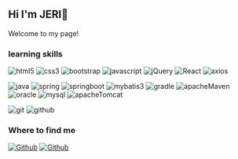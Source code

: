 ## Hi I'm JERI👋
<p> Welcome to my page! </p>


### learning skills
<p>
  <img alt="html5" src="https://img.shields.io/badge/-HTML5-E34F26?style=flat-square&logo=html5&logoColor=white" />
  <img alt="css3" src="https://img.shields.io/badge/css3-1572B6?style=flat&logo=css3&logoColor=white"/>
  <img alt="bootstrap" src="https://img.shields.io/badge/-bootstrap-7952B3?style=flat-square&logo=bootstrap&logoColor=white" />
  <img alt="javascript" src="https://img.shields.io/badge/Javascript-F7DF1E?style=flat&logo=javascript&logoColor=white"/>
  <img alt="jQuery" src="https://img.shields.io/badge/jQuery-0769AD?style=flat&logo=jQuery&logoColor=white"/>
  <img alt="React" src="https://img.shields.io/badge/-React-45b8d8?style=flat-square&logo=react&logoColor=white" />
  <img alt="axios" src="https://img.shields.io/badge/-axios-5A29E4?style=flat-square&logo=axios&logoColor=white" />
</p>
<p> 
  <img alt="java" src="https://img.shields.io/badge/-java-3A75AF?style=flat-square&logo=java&logoColor=white" />
  <img alt="spring" src="https://img.shields.io/badge/-spring-6DB33F?style=flat-square&logo=spring&logoColor=white" />
  <img alt="springboot" src="https://img.shields.io/badge/-springboot-6DB33F?style=flat-square&logo=springboot&logoColor=white" />
  <img alt="mybatis3" src="https://img.shields.io/badge/-mybatis3-211A1A?style=flat-square&logo=mybatis3&logoColor=white" />
  <img alt="gradle" src="https://img.shields.io/badge/-gradle-02303A?style=flat-square&logo=gradle&logoColor=white" />
  <img alt="apacheMaven" src="https://img.shields.io/badge/-maven-C71A36?style=flat-square&logo=apacheMaven&logoColor=white" />
  <img alt="oracle" src="https://img.shields.io/badge/-oracle-F80000?style=flat-square&logo=oracle&logoColor=white" />
  <img alt="mysql" src="https://img.shields.io/badge/-mysql-4479A1?style=flat-square&logo=mysql&logoColor=white" />
  <img alt="apacheTomcat" src="https://img.shields.io/badge/-apacheTomcat-F8DC75?style=flat-square&logo=apacheTomcat&logoColor=white" />
  
</p>
<p>
  <img alt="git" src="https://img.shields.io/badge/-Git-F05032?style=flat-square&logo=git&logoColor=white" />
  <img alt="github" src="https://img.shields.io/badge/-github-181717?style=flat-square&logo=github&logoColor=white" />
</p>
<h3>Where to find me</h3>
<p>
  <a href="https://github.com/jaeheela" target="_blank"><img alt="Github" src="https://img.shields.io/badge/GitHub-%2312100E.svg?&style=for-the-badge&logo=Github&logoColor=white" /></a>
  <a href="https://velog.io/@o5e2o5" target="_blank"><img alt="Github" src="https://img.shields.io/badge/velog-%20C997.svg?&style=for-the-badge&logo=velog&logoColor=white" /></a> 
</p>

